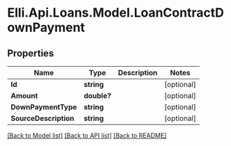 # Elli.Api.Loans.Model.LoanContractDownPayment
## Properties

Name | Type | Description | Notes
------------ | ------------- | ------------- | -------------
**Id** | **string** |  | [optional] 
**Amount** | **double?** |  | [optional] 
**DownPaymentType** | **string** |  | [optional] 
**SourceDescription** | **string** |  | [optional] 

[[Back to Model list]](../README.md#documentation-for-models) [[Back to API list]](../README.md#documentation-for-api-endpoints) [[Back to README]](../README.md)

